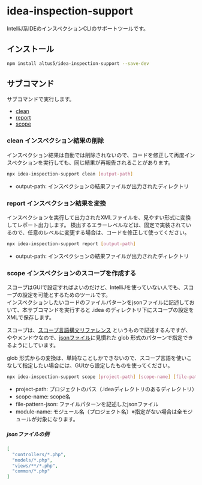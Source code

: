 # idea-inspection-support

IntelliJ系IDEのインスペクションCLIのサポートツールです。

## インストール

```bash
npm install altus5/idea-inspection-support --save-dev
```

## サブコマンド

サブコマンドで実行します。

* [clean](#clean)
* [report](#report)
* [scope](#scope-インスペクションのスコープを作成する)

### clean インスペクション結果の削除

インスペクション結果は自動では削除されないので、コードを修正して再度インスペクションを実行しても、同じ結果が再報告されることがあります。


```bash
npx idea-inspection-support clean [output-path]
```

* output-path: インスペクションの結果ファイルが出力されたディレクトリ

### report インスペクション結果を変換

インスペクションを実行して出力されたXMLファイルを、見やすい形式に変換してレポート出力します。
検出するエラーレベルなどは、固定で実装されているので、任意のレベルに変更する場合は、コードを修正して使ってください。

```bash
npx idea-inspection-support report [output-path]
```

* output-path: インスペクションの結果ファイルが出力されたディレクトリ

### scope インスペクションのスコープを作成する

スコープはGUIで設定すればよいのだけど、IntelliJを使っていない人でも、スコープの設定を可能とするためのツールです。  
インスペクションしたいコードのファイルパターンをjsonファイルに記述しておいて、本サブコマンドを実行すると .idea のディレクトリ下にスコープの設定をXMLで保存します。

スコープは、[スコープ言語構文リファレンス](https://pleiades.io/help/phpstorm/scope-language-syntax-reference.html) というもので記述するんですが、ややメンドウなので、[jsonファイル](#jsonファイルの例)に見慣れた glob 形式のパターンで指定できるようにしています。 

glob 形式からの変換は、単純なことしかできないので、スコープ言語を使いこなして指定したい場合には、GUIから設定したものを使ってください。

```bash
npx idea-inspection-support scope [project-path] [scope-name] [file-pattern-json] [module-name]
```

* project-path: プロジェクトのパス（.ideaディレクトリのあるディレクトリ）
* scope-name: scope名
* file-pattern-json: ファイルパターンを記述したjsonファイル
* module-name: モジュール名（プロジェクト名）※指定がない場合は全モジュールが対象になります。

##### jsonファイルの例
```json
[
  "controllers/*.php",
  "models/*.php",
  "views/**/*.php",
  "common/*.php"
]
```
